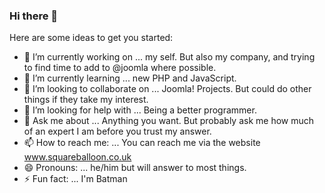### Hi there 👋

<!--
**uglyeoin/uglyeoin** is a ✨ _special_ ✨ repository because its `README.md` (this file) appears on your GitHub profile.
-->
Here are some ideas to get you started:

- 🔭 I’m currently working on ... my self.  But also my company, and trying to find time to add to @joomla where possible.
- 🌱 I’m currently learning ... new PHP and JavaScript.
- 👯 I’m looking to collaborate on ... Joomla! Projects.  But could do other things if they take my interest.
- 🤔 I’m looking for help with ... Being a better programmer.
- 💬 Ask me about ... Anything you want.  But probably ask me how much of an expert I am before you trust my answer.
- 📫 How to reach me: ... You can reach me via the website www.squareballoon.co.uk
- 😄 Pronouns: ... he/him but will answer to most things.
- ⚡ Fun fact: ... I'm Batman

